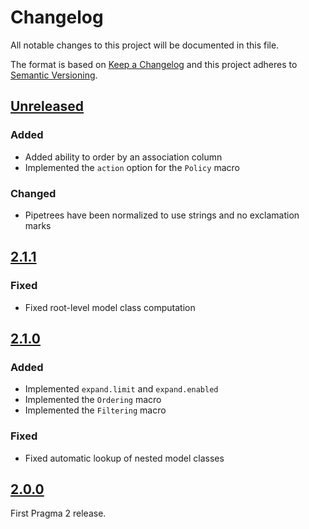 # Changelog

All notable changes to this project will be documented in this file.

The format is based on [Keep a Changelog](http://keepachangelog.com/en/1.0.0/)
and this project adheres to [Semantic Versioning](http://semver.org/spec/v2.0.0.html).

## [Unreleased]

### Added

- Added ability to order by an association column
- Implemented the `action` option for the `Policy` macro

### Changed

- Pipetrees have been normalized to use strings and no exclamation marks

## [2.1.1]

### Fixed

- Fixed root-level model class computation

## [2.1.0]

### Added

- Implemented `expand.limit` and `expand.enabled`
- Implemented the `Ordering` macro
- Implemented the `Filtering` macro

### Fixed

- Fixed automatic lookup of nested model classes

## [2.0.0]

First Pragma 2 release.

[Unreleased]: https://github.com/pragmarb/pragma/compare/v2.1.1...HEAD
[2.1.1]: https://github.com/pragmarb/pragma/compare/v2.1.0...v2.1.1
[2.1.0]: https://github.com/pragmarb/pragma/compare/v2.0.0...v2.1.0
[2.0.0]: https://github.com/pragmarb/pragma/compare/v1.2.6...v2.0.0
